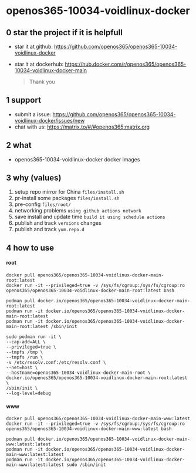 # openos365-10034-voidlinux-docker

## 0 star the project if it is helpfull

* star it at github: https://github.com/openos365/openos365-10034-voidlinux-docker
* star it at dockerhub: https://hub.docker.com/r/openos365/openos365-10034-voidlinux-docker-main

  > Thank you

## 1 support

* submit a issue: https://github.com/openos365/openos365-10034-voidlinux-docker/issues/new
* chat with us: https://matrix.to/#/#openos365:matrix.org

## 2 what

* openos365-10034-voidlinux-docker docker images
  
## 3 why (values)

1. setup repo mirror for China `files/install.sh`
1. pr-install some packages `files/install.sh`
1. pre-config `files/root/`
1. networking problems `using github actions network`
1. save install and update time `build it using schedule actions`
1. publish and track `versions` changes
1. publish and track `yum.repo.d`

## 4 how to use

#### root
```
docker pull openos365/openos365-10034-voidlinux-docker-main-root:latest
docker run -it --privileged=true -v /sys/fs/cgroup:/sys/fs/cgroup:ro openos365/openos365-10034-voidlinux-docker-main-root:latest bash

podman pull docker.io/openos365/openos365-10034-voidlinux-docker-main-root:latest
podman run -it docker.io/openos365/openos365-10034-voidlinux-docker-main-root:latest
podman run -it docker.io/openos365/openos365-10034-voidlinux-docker-main-root:latest /sbin/init

sudo podman run -it \
--cap-add=ALL \
--privileged=true \
--tmpfs /tmp \
--tmpfs /run \
-v /etc/resolv.conf:/etc/resolv.conf \
--net=host \
--hostname=openos365-10034-voidlinux-docker-main-root \
docker.io/openos365/openos365-10034-voidlinux-docker-main-root:latest \
/sbin/init \
--log-level=debug

```
#### www

```
docker pull openos365/openos365-10034-voidlinux-docker-main-www:latest
docker run -it --privileged=true -v /sys/fs/cgroup:/sys/fs/cgroup:ro openos365/openos365-10034-voidlinux-docker-main-www:latest bash

podman pull docker.io/openos365/openos365-10034-voidlinux-docker-main-www:latest:latest
podman run -it docker.io/openos365/openos365-10034-voidlinux-docker-main-www:latest:latest
podman run -it docker.io/openos365/openos365-10034-voidlinux-docker-main-www:latest:latest sudo /sbin/init
```
